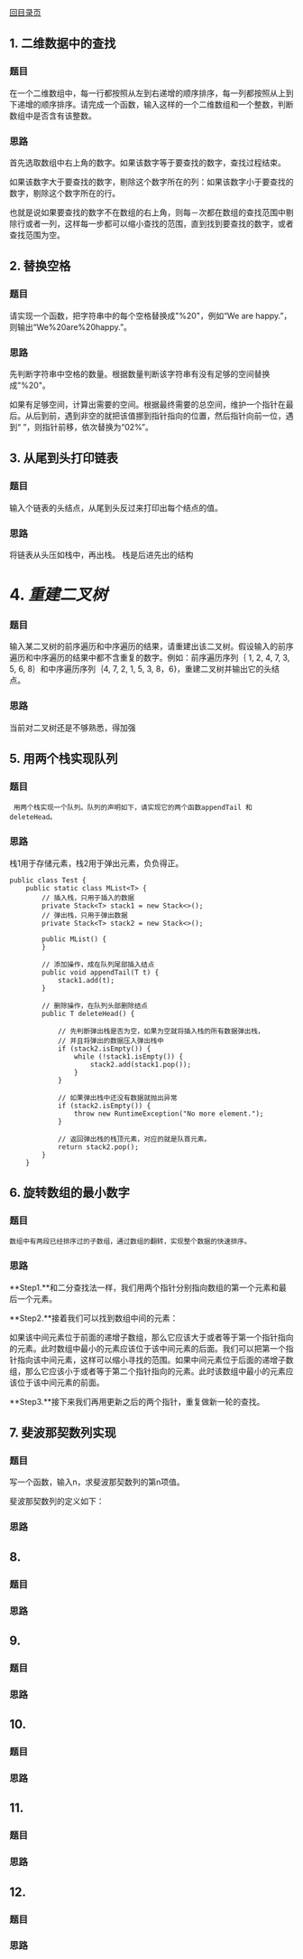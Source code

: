 [回目录页](..)

## 1. 二维数据中的查找
### **题目**
在一个二维数组中，每一行都按照从左到右递增的顺序排序，每一列都按照从上到下递增的顺序排序。请完成一个函数，输入这样的一个二维数组和一个整数，判断数组中是否含有该整数。
   
### **思路**
   
   首先选取数组中右上角的数字。如果该数字等于要查找的数字，查找过程结束。
   
   如果该数字大于要查找的数字，剔除这个数字所在的列：如果该数字小于要查找的数字，剔除这个数字所在的行。
   
   也就是说如果要查找的数字不在数组的右上角，则每－次都在数组的查找范围中剔除行或者一列，这样每一步都可以缩小查找的范围，直到找到要查找的数字，或者查找范围为空。
   
## 2. 替换空格
###    **题目**
   请实现一个函数，把字符串中的每个空格替换成"%20"，例如“We are happy.”，则输出“We%20are%20happy.”。
  
###    **思路**
   
   先判断字符串中空格的数量。根据数量判断该字符串有没有足够的空间替换成"%20"。
       
   如果有足够空间，计算出需要的空间。根据最终需要的总空间，维护一个指针在最后。从后到前，遇到非空的就把该值挪到指针指向的位置，然后指针向前一位，遇到“ ”，则指针前移，依次替换为“02%”。   

## 3. 从尾到头打印链表
###    **题目**
   输入个链表的头结点，从尾到头反过来打印出每个结点的值。
        
###    **思路**
   将链表从头压如栈中，再出栈。 栈是后进先出的结构

# 4. ***重建二叉树***
###    **题目**
   输入某二叉树的前序遍历和中序遍历的结果，请重建出该二叉树。假设输入的前序遍历和中序遍历的结果中都不含重复的数字。例如：前序遍历序列｛ 1, 2, 4, 7, 3, 5, 6, 8｝和中序遍历序列｛4, 7, 2, 1, 5, 3, 8，6}，重建二叉树并输出它的头结点。     
###    **思路**
   当前对二叉树还是不够熟悉，得加强
   
## 5. 用两个栈实现队列
###    **题目**
     用两个栈实现一个队列。队列的声明如下，请实现它的两个函数appendTail 和deleteHead。  

###    **思路**
栈1用于存储元素，栈2用于弹出元素，负负得正。

```
public class Test {  
    public static class MList<T> {  
        // 插入栈，只用于插入的数据  
        private Stack<T> stack1 = new Stack<>();  
        // 弹出栈，只用于弹出数据  
        private Stack<T> stack2 = new Stack<>();  
  
        public MList() {  
        }  
          
        // 添加操作，成在队列尾部插入结点  
        public void appendTail(T t) {  
            stack1.add(t);  
        }  
  
        // 删除操作，在队列头部删除结点  
        public T deleteHead() {  
  
            // 先判断弹出栈是否为空，如果为空就将插入栈的所有数据弹出栈，  
            // 并且将弹出的数据压入弹出栈中  
            if (stack2.isEmpty()) {  
                while (!stack1.isEmpty()) {  
                    stack2.add(stack1.pop());  
                }  
            }  
  
            // 如果弹出栈中还没有数据就抛出异常  
            if (stack2.isEmpty()) {  
                throw new RuntimeException("No more element.");  
            }  
  
            // 返回弹出栈的栈顶元素，对应的就是队首元素。  
            return stack2.pop();  
        }  
    }  
```

## 6. 旋转数组的最小数字
###    **题目**
    数组中有两段已经排序过的子数组，通过数组的翻转，实现整个数据的快速排序。

###    **思路**

**Step1.**和二分查找法一样，我们用两个指针分别指向数组的第一个元素和最后一个元素。

**Step2.**接着我们可以找到数组中间的元素：

如果该中间元素位于前面的递增子数组，那么它应该大于或者等于第一个指针指向的元素。此时数组中最小的元素应该位于该中间元素的后面。我们可以把第一个指针指向该中间元素，这样可以缩小寻找的范围。如果中间元素位于后面的递增子数组，那么它应该小于或者等于第二个指针指向的元素。此时该数组中最小的元素应该位于该中间元素的前面。

**Step3.**接下来我们再用更新之后的两个指针，重复做新一轮的查找。

## 7. 斐波那契数列实现
###    **题目**
写一个函数，输入n，求斐波那契数列的第n项值。

斐波那契数列的定义如下：






        
###    **思路**
    
## 8. 
###    **题目**
        
###    **思路**

## 9. 
###    **题目**
        
###    **思路**
   
## 10. 
###    **题目**
        
###    **思路**

## 11. 
###    **题目**
        
###    **思路**
   
## 12. 
###    **题目**
        
###    **思路**